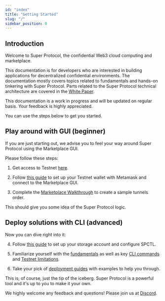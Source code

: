 ```yaml
---
id: "index"
title: "Getting Started"
slug: "/"
sidebar_position: 0
---
```


## Introduction

Welcome to Super Protocol, the confidential Web3 cloud computing and marketplace.

This documentation is for developers who are interested in building applications for decentralized confidential environments. The documentation mostly covers topics related to fundamentals and hands-on tinkering with Super Protocol. Parts related to the Super Protocol technical architecture are covered in the [White Paper](/whitepaper).

This documentation is a work in progress and will be updated on regular basis. Your feedback is highly appreciated.

You can use the steps below to get you started.

## Play around with GUI (beginner)

If you are just starting out, we advise you to feel your way around Super Protocol using the Marketplace GUI. 

Please follow these steps:

1. Get access to Testnet [here](/testnet/).

2. Follow [this guide](/developers/marketplace/first-steps) to set up your Testnet wallet with Metamask and connect to the Marketplace GUI.

3. Complete the [Marketplace Walkthrough](/developers/marketplace/walkthrough/) to create a sample tunnels order.

This should give you some idea of the Super Protocol logic. 

## Deploy solutions with CLI (advanced)

Now you can dive right into it: 

4. Follow [this guide](/developers/cli_guides/) to set up your storage account and configure SPCTL.

5. Familiarize yourself with the [fundamentals](/developers/fundamentals) as well as key [CLI commands](/developers/cli_commands) and [Testnet limitations](/testnet/limitations).

6. Take your pick of [deployment guides](/developers/deployment_guides/) with examples to help you through.

This is, of course, just the tip of the iceberg. Super Protocol is a powerful tool and it's up to you to make it your own.

We highly welcome any feedback and questions! Please join us at [Discord](https://discord.com/invite/superprotocol).